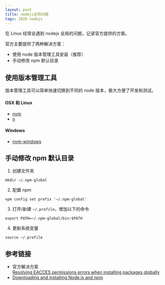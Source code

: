 ```yaml
---
layout: post
title: nodejs全局问题
tags: 2020 nodejs
---
```


在 Linux 经常会遇到 nodejs 全局的问题，记录官方提供的方案。

官方主要提供了两种解决方案：  
- 使用 node 版本管理工具安装（推荐）
- 手动修改 npm 默认目录

## 使用版本管理工具
版本管理工具可以简单快速切换到不同的 node 版本，极大方便了开发和测试。

#### OSX 和 Linux
- [nvm](https://github.com/creationix/nvm)
- [n](https://github.com/tj/n)

#### Windows
- [nvm-windows](https://github.com/coreybutler/nvm-windows)

## 手动修改 npm 默认目录
1. 创建文件夹
```
mkdir ~/.npm-global
```

2. 配置 npm 
```
npm config set prefix '~/.npm-global'
```

3. 打开/新建 `~/.profile`，增加以下的命令
```
export PATH=~/.npm-global/bin:$PATH
```

4. 更新系统变量
```
source ~/.profile
```

## 参考链接
- 官方解决方案  
  [Resolving EACCES permissions errors when installing packages globally](https://docs.npmjs.com/resolving-eacces-permissions-errors-when-installing-packages-globally)
- [Downloading and installing Node.js and npm](https://docs.npmjs.com/downloading-and-installing-node-js-and-npm)